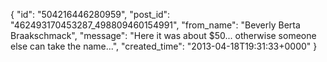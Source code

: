  {
   "id": "504216446280959",
   "post_id": "462493170453287_498809460154991",
   "from_name": "Beverly Berta Braakschmack",
   "message": "Here it was about $50... otherwise someone else can take the name...",
   "created_time": "2013-04-18T19:31:33+0000"
 }

